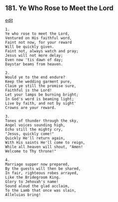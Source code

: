 
## 181.  Ye Who Rose to Meet the Lord
[edit](https://docs.google.com/document/d/1Bm0tmpQY8ARBfFNxNXExmEGBYWs07xz9/edit?mode=html)




    1.
    Ye who rose to meet the Lord, 
    Ventured on His faithful word, 
    Faint not now, for your reward 
    Will be quickly given. 
    Faint not, always watch and pray; 
    Jesus will not more delay; 
    Even now 'tis dawn of day; 
    Daystar beams from heaven. 

    2.
    Would ye to the end endure? 
    Keep the wedding garment pure, 
    Claim ye still the promise sure, 
    Faithful is the Lord! 
    Let your lamps be burning bright; 
    In God's word is beaming light; 
    Live by faith, and not by sight' 
    Crowns are your reward. 

    3.
    Tones of thunder through the sky, 
    Angel voices sounding high, 
    Echo still the mighty cry, 
    "Jesus, quickly come!" 
    Quickly He'll return again, 
    With His saints He'll come to reign, 
    While all heaven will shout, "Amen! 
    Welcome to Thy throne!" 

    4.
    Marriage supper now prepared, 
    By the guests will then be shared, 
    In fair, righteous robes arrayed, 
    Like the Bridegroom King. 
    Glory to Jehovah's name! 
    Sound aloud the glad acclaim, 
    To the Lamb that once was slain, 
    Alleluias bring!
